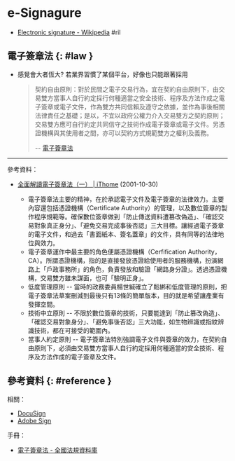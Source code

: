 # e-Signagure

  - [Electronic signature \- Wikipedia](https://en.wikipedia.org/wiki/Electronic_signature) #ril

## 電子簽章法 {: #law }

  - 感覺會大者恆大? 若業界習慣了某個平台，好像也只能跟著採用

    > 契約自由原則：對於民間之電子交易行為，宜在契約自由原則下，由交易雙方當事人自行約定採行何種適當之安全技術、程序及方法作成之電子簽章或電子文件，作為雙方共同信賴及遵守之依據，並作為事後相關法律責任之基礎；是以，不宜以政府公權力介入交易雙方之契約原則；交易雙方應可自行約定共同信守之技術作成電子簽章或電子文件。另憑證機構與其使用者之間，亦可以契約方式規範雙方之權利及義務。
    >
    > -- [電子簽章法](http://www.mantraco.com.tw/e-signature.htm)

---

參考資料：

  - [全面解讀電子簽章法（一） \| iThome](https://www.ithome.com.tw/node/14823) (2001-10-30)

      - 電子簽章法主要的精神，在於承認電子文件及電子簽章的法律效力。主要內容還包括憑證機構（Certificate Authority）的管理，以及數位簽章的製作程序規範等。確保數位簽章做到「防止傳送資料遭篡改偽造」、「確認交易對象真正身分」、「避免交易完成事後否認」三大目標。讓經過電子簽章的電子文件，和過去「書面紙本、簽名蓋章」的文件，具有同等的法律地位與效力。
      - 電子簽章運作中最主要的角色便屬憑證機構（Cerfification Authority，CA）。所謂憑證機構，指的是直接發放憑證給使用者的服務機構，扮演網路上「戶政事務所」的角色，負責發放和驗證「網路身分證」。透過憑證機構，交易雙方雖未謀面，也可「驗明正身」。
      - 低度管理原則 -- 當時的政務委員楊世緘確立了鬆綁和低度管理的原則，把電子簽章法草案刪減到最後只有13條的簡單版本，目的就是希望讓產業有發揮空間。
      - 技術中立原則 -- 不限於數位簽章的技術，只要能達到「防止篡改偽造」、「確認交易對象身分」、「避免事後否認」三大功能，如生物辨識或指紋辨識技術，都在可接受的範圍內。
      - 當事人約定原則 -- 電子簽章法特別強調電子文件與簽章的效力，在契約自由原則下，必須由交易雙方當事人自行約定採用何種適當的安全技術、程序及方法作成的電子簽章及文件。

## 參考資料 {: #reference }

相關：

  - [DocuSign](docusign.md)
  - [Adobe Sign](adobe-sign.md)

手冊：

  - [電子簽章法 - 全國法規資料庫](https://law.moj.gov.tw/LawClass/LawAll.aspx?pcode=J0080037)
